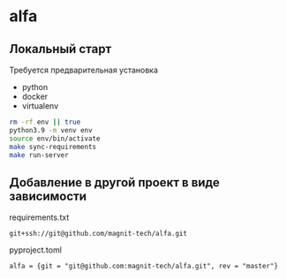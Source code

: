 # alfa

## Локальный старт

Требуется предварительная установка

* python
* docker
* virtualenv

```bash
rm -rf env || true
python3.9 -m venv env
source env/bin/activate
make sync-requirements
make run-server
```


## Добавление в другой проект в виде зависимости
requirements.txt
```
git+ssh://git@github.com/magnit-tech/alfa.git
```
pyproject.toml
```
alfa = {git = "git@github.com:magnit-tech/alfa.git", rev = "master"}
```